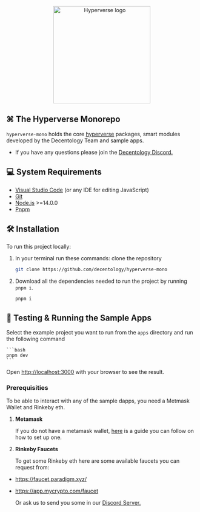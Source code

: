 <p align="center">
<img src="https://drive.google.com/uc?export=view&id=1UFpBzZRnOBIZhIcaAWui1FIe9OSfJTKx" width="256" alt="Hyperverse logo" />
</p>

## ⌘ The Hyperverse Monorepo

`hyperverse-mono` holds the core [hyperverse](https://www.decentology.com/hyperverse) packages, smart modules developed by the Decentology Team and sample apps.

-   If you have any questions please join the [Decentology Discord.](http://discord.gg/decentology)

## 💻 System Requirements

-   [Visual Studio Code](https://code.visualstudio.com/download) (or any IDE for editing JavaScript)
-   [Git](https://git-scm.com/)
-   [Node.js](https://nodejs.org/en/) >=14.0.0
-   [Pnpm](https://pnpm.io/)

## 🛠 Installation

To run this project locally:

1. In your terminal run these commands:
   clone the repository

    ```bash
    git clone https://github.com/decentology/hyperverse-mono
    ```

2. Download all the dependencies needed to run the project by running `pnpm i`.

    ```bash
    pnpm i
    ```

## 🏁 Testing & Running the Sample Apps

Select the example project you want to run from the `apps` directory and run the following command

    ```bash
    pnpm dev
    ```

Open [http://localhost:3000](http://localhost:3000/) with your browser to see the result.

### Prerequisities

To be able to interact with any of the sample dapps, you need a Metmask Wallet and Rinkeby eth.

1. **Metamask**

    If you do not have a metamask wallet, [here](https://www.surgewomen.io/learn-about-web3/set-up-metamask-wallet) is a guide you can follow on how to set up one.

2. **Rinkeby Faucets**

    To get some Rinkeby eth here are some available faucets you can request from:

-   https://faucet.paradigm.xyz/
-   https://app.mycrypto.com/faucet

    Or ask us to send you some in our [Discord Server.](http://discord.gg/decentology)
